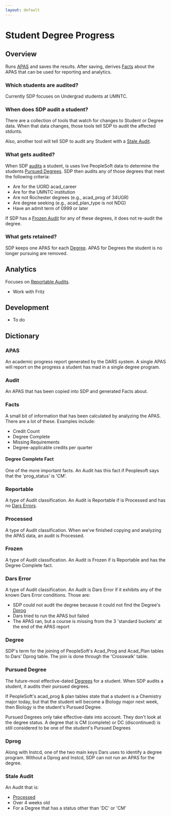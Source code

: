 ```yaml
---
layout: default
---
```


Student Degree Progress
==========================

## Overview

Runs [APAS](#apas) and saves the results. After saving, derives [Facts](#facts) about the APAS that can be used for reporting and analytics.

### Which students are audited?

Currently SDP focuses on Undergrad students at UMNTC.

### When does SDP audit a student?

There are a collection of tools that watch for changes to Student or Degree data. When that data changes, those tools tell SDP to audit the affected stdunts.

Also, another tool will tell SDP to audit any Student with a [Stale Audit](#stale_audit).

### What gets audited?

When SDP [audits](#audit) a student, is uses live PeopleSoft data to determine the students [Pursued Degrees](#pursued_degree). SDP then audits any of those degrees that meet the following criteria:

- Are for the UGRD acad_career
- Are for the UMNTC institution
- Are not Rochester degrees (e.g., acad_prog of 34UGR)
- Are degree seeking (e.g., acad_plan_type is not NDG)
- Have an admit term of 0999 or later

If SDP has a [Frozen Audit](#frozen) for any of these degrees, it does not re-audit the degree.

### What gets retained?

SDP keeps one APAS for each [Degree](#degree). APAS for Degrees the student is no longer pursuing are removed.

## Analytics

Focuses on [Reportable Audits](#reportable).

- Work with Fritz

## Development

- To do

## Dictionary

### APAS<a name="apas"></a>

An academic progress report generated by the DARS system. A single APAS will report on the progress a student has mad in a single degree program.

### Audit<a name="audit"></a>

An APAS that has been copied into SDP and generated Facts about.

### Facts<a name="facts"></a>

A small bit of information that has been calculated by analyzing the APAS. There are a lot of these. Examples include:

- Credit Count
- Degree Complete
- Missing Requirements
- Degree-applicable credits per quarter

#### Degree Complete Fact

One of the more important facts. An Audit has this fact if Peoplesoft says that the 'prog_status' is 'CM'.

### Reportable<a name="reportable"></a>

A type of Audit classification. An Audit is Reportable if is Processed and has no [Dars Errors](#dars_error).

### Processed<a name="processed"></a>

A type of Audit classification. When we've finished copying and analyzing the APAS data, an audit is Processed.

### Frozen<a name="frozen"></a>

A type of Audit classification. An Audit is Frozen if is Reportable and has the Degree Complete fact.

### Dars Error<a name="dars_error"></a>

A type of Audit classification. An Audit is Dars Error if it exhibits any of the known Dars Error conditions. Those are:

- SDP could not audit the degree because it could not find the Degree's [Dprog](#dprog)
- Dars tried to run the APAS but failed
- The APAS ran, but a course is missing from the 3 'standard buckets' at the end of the APAS report

### Degree<a name="degree"></a>

SDP's term for the joining of PeopleSoft's Acad_Prog and Acad_Plan tables to Dars' Dprog table. The join is done through the 'Crosswalk' table.

### Pursued Degree<a name="pursued_degree"></a>

The future-most effective-dated [Degrees](#degree) for a student. When SDP audits a student, it audits their pursued degrees.

If PeopleSoft's acad_prog & plan tables state that a student is a Chemistry major today, but that the student will become a Biology major next week, then Biology is the student's Pursued Degree.

Pursued Degrees only take effective-date into account. They don't look at the degree status. A degree that is CM (complete) or DC (discontinued) is still considered to be one of the student's Pursued Degrees

### Dprog<a name="dprog"></a>

Along with Instcd, one of the two main keys Dars uses to identify a degree program. Without a Dprog and Instcd, SDP can not run an APAS for the degree.

### Stale Audit<a name="stale_audit"></a>

An Audit that is:
- [Processed](#processed)
- Over 4 weeks old
- For a Degree that has a status other than 'DC' or 'CM'

